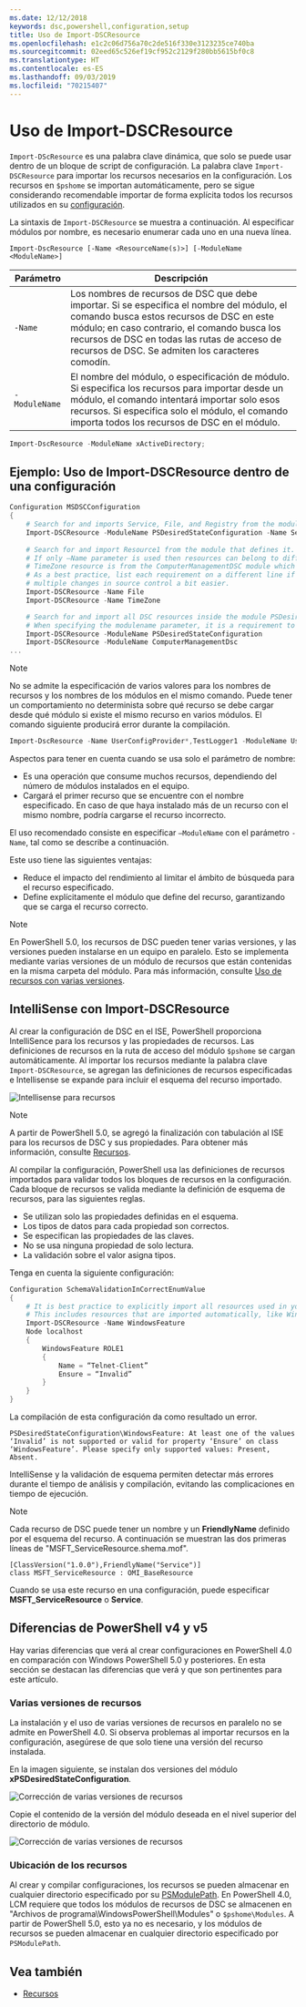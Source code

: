 ```yaml
---
ms.date: 12/12/2018
keywords: dsc,powershell,configuration,setup
title: Uso de Import-DSCResource
ms.openlocfilehash: e1c2c06d756a70c2de516f330e3123235ce740ba
ms.sourcegitcommit: 02eed65c526ef19cf952c2129f280bb5615bf0c8
ms.translationtype: HT
ms.contentlocale: es-ES
ms.lasthandoff: 09/03/2019
ms.locfileid: "70215407"
---
```

# <a name="using-import-dscresource"></a>Uso de Import-DSCResource

`Import-DScResource` es una palabra clave dinámica, que solo se puede usar dentro de un bloque de script de configuración. La palabra clave `Import-DSCResource` para importar los recursos necesarios en la configuración. Los recursos en `$pshome` se importan automáticamente, pero se sigue considerando recomendable importar de forma explícita todos los recursos utilizados en su [configuración](Configurations.md).

La sintaxis de `Import-DSCResource` se muestra a continuación.  Al especificar módulos por nombre, es necesario enumerar cada uno en una nueva línea.

```syntax
Import-DscResource [-Name <ResourceName(s)>] [-ModuleName <ModuleName>]
```

|Parámetro  |Descripción  |
|---------|---------|
|`-Name`|Los nombres de recursos de DSC que debe importar. Si se especifica el nombre del módulo, el comando busca estos recursos de DSC en este módulo; en caso contrario, el comando busca los recursos de DSC en todas las rutas de acceso de recursos de DSC. Se admiten los caracteres comodín.|
|`-ModuleName`|El nombre del módulo, o especificación de módulo.  Si especifica los recursos para importar desde un módulo, el comando intentará importar solo esos recursos. Si especifica solo el módulo, el comando importa todos los recursos de DSC en el módulo.|

```powershell
Import-DscResource -ModuleName xActiveDirectory;
```

## <a name="example-use-import-dscresource-within-a-configuration"></a>Ejemplo: Uso de Import-DSCResource dentro de una configuración

```powershell
Configuration MSDSCConfiguration
{
    # Search for and imports Service, File, and Registry from the module PSDesiredStateConfiguration.
    Import-DSCResource -ModuleName PSDesiredStateConfiguration -Name Service, File, Registry
    
    # Search for and import Resource1 from the module that defines it.
    # If only –Name parameter is used then resources can belong to different PowerShell modules as well.
    # TimeZone resource is from the ComputerManagementDSC module which is not installed by default.
    # As a best practice, list each requirement on a different line if possible.  This makes reviewing
    # multiple changes in source control a bit easier.
    Import-DSCResource -Name File
    Import-DSCResource -Name TimeZone

    # Search for and import all DSC resources inside the module PSDesiredStateConfiguration.
    # When specifying the modulename parameter, it is a requirement to list each on a new line.
    Import-DSCResource -ModuleName PSDesiredStateConfiguration
    Import-DSCResource -ModuleName ComputerManagementDsc
...
```

> [!NOTE]
> No se admite la especificación de varios valores para los nombres de recursos y los nombres de los módulos en el mismo comando. Puede tener un comportamiento no determinista sobre qué recurso se debe cargar desde qué módulo si existe el mismo recurso en varios módulos. El comando siguiente producirá error durante la compilación.
>
> ```powershell
> Import-DscResource -Name UserConfigProvider*,TestLogger1 -ModuleName UserConfigProv,PsModuleForTestLogger
> ```

Aspectos para tener en cuenta cuando se usa solo el parámetro de nombre:

- Es una operación que consume muchos recursos, dependiendo del número de módulos instalados en el equipo.
- Cargará el primer recurso que se encuentre con el nombre especificado. En caso de que haya instalado más de un recurso con el mismo nombre, podría cargarse el recurso incorrecto.

El uso recomendado consiste en especificar `–ModuleName` con el parámetro `-Name`, tal como se describe a continuación.

Este uso tiene las siguientes ventajas:

- Reduce el impacto del rendimiento al limitar el ámbito de búsqueda para el recurso especificado.
- Define explícitamente el módulo que define del recurso, garantizando que se carga el recurso correcto.

> [!NOTE]
> En PowerShell 5.0, los recursos de DSC pueden tener varias versiones, y las versiones pueden instalarse en un equipo en paralelo. Esto se implementa mediante varias versiones de un módulo de recursos que están contenidas en la misma carpeta del módulo.
> Para más información, consulte [Uso de recursos con varias versiones](sxsresource.md).

## <a name="intellisense-with-import-dscresource"></a>IntelliSense con Import-DSCResource

Al crear la configuración de DSC en el ISE, PowerShell proporciona IntelliSence para los recursos y las propiedades de recursos. Las definiciones de recursos en la ruta de acceso del módulo `$pshome` se cargan automáticamente. Al importar los recursos mediante la palabra clave `Import-DSCResource`, se agregan las definiciones de recursos especificadas e Intellisense se expande para incluir el esquema del recurso importado.

![Intellisense para recursos](../media/resource-intellisense.png)

> [!NOTE]
> A partir de PowerShell 5.0, se agregó la finalización con tabulación al ISE para los recursos de DSC y sus propiedades. Para obtener más información, consulte [Recursos](../resources/resources.md).

Al compilar la configuración, PowerShell usa las definiciones de recursos importados para validar todos los bloques de recursos en la configuración.
Cada bloque de recursos se valida mediante la definición de esquema de recursos, para las siguientes reglas.

- Se utilizan solo las propiedades definidas en el esquema.
- Los tipos de datos para cada propiedad son correctos.
- Se especifican las propiedades de las claves.
- No se usa ninguna propiedad de solo lectura.
- La validación sobre el valor asigna tipos.

Tenga en cuenta la siguiente configuración:

```powershell
Configuration SchemaValidationInCorrectEnumValue
{
    # It is best practice to explicitly import all resources used in your Configuration.
    # This includes resources that are imported automatically, like WindowsFeature.
    Import-DSCResource -Name WindowsFeature
    Node localhost
    {
        WindowsFeature ROLE1
        {
            Name = “Telnet-Client”
            Ensure = “Invalid”
        }
    }
}
```

La compilación de esta configuración da como resultado un error.

```output
PSDesiredStateConfiguration\WindowsFeature: At least one of the values ‘Invalid’ is not supported or valid for property ‘Ensure’ on class ‘WindowsFeature’. Please specify only supported values: Present, Absent.
```

IntelliSense y la validación de esquema permiten detectar más errores durante el tiempo de análisis y compilación, evitando las complicaciones en tiempo de ejecución.

> [!NOTE]
> Cada recurso de DSC puede tener un nombre y un **FriendlyName** definido por el esquema del recurso. A continuación se muestran las dos primeras líneas de "MSFT_ServiceResource.shema.mof".
> ```syntax
> [ClassVersion("1.0.0"),FriendlyName("Service")]
> class MSFT_ServiceResource : OMI_BaseResource
> ```
> Cuando se usa este recurso en una configuración, puede especificar **MSFT_ServiceResource** o **Service**.

## <a name="powershell-v4-and-v5-differences"></a>Diferencias de PowerShell v4 y v5

Hay varias diferencias que verá al crear configuraciones en PowerShell 4.0 en comparación con Windows PowerShell 5.0 y posteriores. En esta sección se destacan las diferencias que verá y que son pertinentes para este artículo.

### <a name="multiple-resource-versions"></a>Varias versiones de recursos

La instalación y el uso de varias versiones de recursos en paralelo no se admite en PowerShell 4.0. Si observa problemas al importar recursos en la configuración, asegúrese de que solo tiene una versión del recurso instalada.

En la imagen siguiente, se instalan dos versiones del módulo **xPSDesiredStateConfiguration**.

![Corrección de varias versiones de recursos](../media/multiple-resource-versions-broken.png)

Copie el contenido de la versión del módulo deseada en el nivel superior del directorio de módulo.

![Corrección de varias versiones de recursos](../media/multiple-resource-versions-fixed.png)

### <a name="resource-location"></a>Ubicación de los recursos

Al crear y compilar configuraciones, los recursos se pueden almacenar en cualquier directorio especificado por su [PSModulePath](/powershell/developer/module/modifying-the-psmodulepath-installation-path). En PowerShell 4.0, LCM requiere que todos los módulos de recursos de DSC se almacenen en "Archivos de programa\WindowsPowerShell\Modules" o `$pshome\Modules`. A partir de PowerShell 5.0, esto ya no es necesario, y los módulos de recursos se pueden almacenar en cualquier directorio especificado por `PSModulePath`.

## <a name="see-also"></a>Vea también

- [Recursos](../resources/resources.md)
